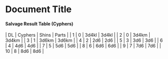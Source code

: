 # Document Title

#### Salvage Result Table (Cyphers)
| DL | Cyphers | Shins | Parts |
| 1  | 0       | 3d4kl | 3d4kl |
| 2  | 0       | 3d4km | 3d4km |
| 3  | 1       | 3d6km | 3d6km |
| 4  | 2       | 2d6   | 2d6   |
| 5  | 3       | 3d6   | 3d6   |
| 6  | 4       | 4d6   | 4d6   |
| 7  | 5       | 5d6   | 5d6   |
| 8  | 6       | 6d6   | 6d6   |
| 9  | 7       | 7d6   | 7d6   |
| 10 | 8       | 8d6   | 8d6   |
